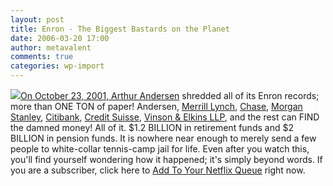```yaml
---
layout: post
title: Enron - The Biggest Bastards on the Planet
date: 2006-03-20 17:00
author: metavalent
comments: true
categories: wp-import
---
```

<!--Lead Photo --><a href="https://www.imdb.com/title/tt0413845/"><img src="https://web.archive.org/web/*/https://awebcamdarkly.com/" now.  

On October 23, 2001, <a href="https://www.arthurandersen.com/">Arthur Andersen</a> shredded all of its Enron records; more than ONE TON of paper!  Andersen, <a href="https://ml.com/">Merrill Lynch</a>, <a href="https://www.chase.com/">Chase</a>, <a href="https://www.morganstanley.com/">Morgan Stanley</a>, <a href="https://www.citibank.com/">Citibank</a>, <a href="https://www.credit-suisse.com/">Credit Suisse</a>, <a href="https://www.vinson-elkins.com/">Vinson &amp; Elkins LLP</a>, and the rest can FIND the damned money! All of it.  $1.2 BILLION in retirement funds and $2 BILLION in pension funds.  It is nowhere near enough to merely send a few people to white-collar tennis-camp jail for life.  Even after you watch this, you'll find yourself wondering how it happened; it's simply beyond words.  If you are a subscriber, click here to <a rel="nofollow" href="https://www.netflix.com/AddToQueue?strkid=26903843_0_0&amp;movieid=70024087&amp;trkid=189530">Add To Your Netflix Queue</a> right now.
